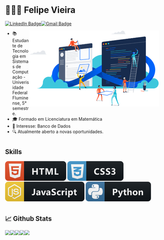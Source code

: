 # 👨🏻‍💻 Felipe Vieira 
[![LinkedIn Badge](https://img.shields.io/badge/-Felipe%20Vieira-6495ED?style=flat-square&labelColor=6495ED&logo=linkedin&logoColor=white&link=https://www.linkedin.com/in/felipedeav)](https://www.linkedin.com/in/felipedeav)[![Gmail Badge](https://img.shields.io/badge/-felipeav@id.uff.br-c13232?style=flat-square&logo=Gmail&logoColor=white&link=mailto:felipeav@id.uff.br)](mailto:felipeav@id.uff.br)



<img align="right"  src="https://github.com/FelipedeAV/felipedeav/blob/main/foto.png" width="425px"/>

- 📚 Estudante de Tecnologia em Sistemas de Computação - Univerisidade Federal Fluminense, 5° semestre.
- 🎓 Formado em Licenciatura em Matemática
- 💙 Interesse: Banco de Dados
- 🔍 Atualmente aberto a novas oportunidades.

#
## Skills
![Language1](https://raw.githubusercontent.com/8bithemant/8bithemant/master/svg/dev/languages/html.svg)
![Language1](https://raw.githubusercontent.com/MikeCodesDotNET/ColoredBadges/master/svg/dev/languages/css3.svg)
![Language1](https://raw.githubusercontent.com/8bithemant/8bithemant/master/svg/dev/languages/js.svg)
![Language1](https://raw.githubusercontent.com/8bithemant/8bithemant/master/svg/dev/languages/python.svg)

#
## 📈 Github Stats

![](https://github-profile-summary-cards.vercel.app/api/cards/profile-details?username=felipedeav&theme=github_dark)![](https://github-profile-summary-cards.vercel.app/api/cards/repos-per-language?username=felipedeav&theme=github_dark)![](https://github-profile-summary-cards.vercel.app/api/cards/stats?username=felipedeav&theme=github_dark)![](https://github-profile-summary-cards.vercel.app/api/cards/most-commit-language?username=felipedeav&theme=github_dark)![](https://github-profile-summary-cards.vercel.app/api/cards/productive-time?username=felipedeav&theme=github_dark)
